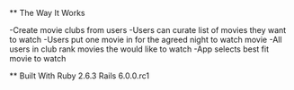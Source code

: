 ** The Way It Works

-Create movie clubs from users
-Users can curate list of movies they want to watch
-Users put one movie in for the agreed night to watch movie
-All users in club rank movies the would like to watch
-App selects best fit movie to watch


** Built With
Ruby 2.6.3
Rails 6.0.0.rc1


